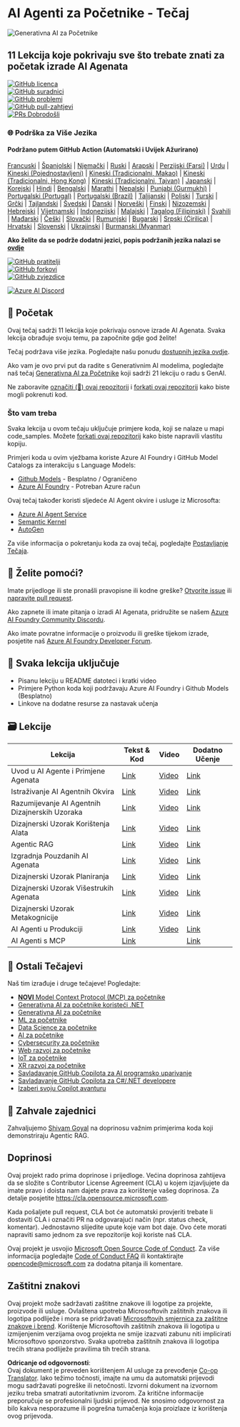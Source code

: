 <!--
CO_OP_TRANSLATOR_METADATA:
{
  "original_hash": "6b07046397366e6f6f4524c9ddeba1e1",
  "translation_date": "2025-07-12T15:01:31+00:00",
  "source_file": "README.md",
  "language_code": "hr"
}
-->
# AI Agenti za Početnike - Tečaj

![Generativna AI za Početnike](../../translated_images/repo-thumbnail.083b24afed61b6dd27a7fc53798bebe9edf688a41031163a1fca9f61c64d63ec.hr.png)

## 11 Lekcija koje pokrivaju sve što trebate znati za početak izrade AI Agenata

[![GitHub licenca](https://img.shields.io/github/license/microsoft/ai-agents-for-beginners.svg)](https://github.com/microsoft/ai-agents-for-beginners/blob/master/LICENSE?WT.mc_id=academic-105485-koreyst)  
[![GitHub suradnici](https://img.shields.io/github/contributors/microsoft/ai-agents-for-beginners.svg)](https://GitHub.com/microsoft/ai-agents-for-beginners/graphs/contributors/?WT.mc_id=academic-105485-koreyst)  
[![GitHub problemi](https://img.shields.io/github/issues/microsoft/ai-agents-for-beginners.svg)](https://GitHub.com/microsoft/ai-agents-for-beginners/issues/?WT.mc_id=academic-105485-koreyst)  
[![GitHub pull-zahtjevi](https://img.shields.io/github/issues-pr/microsoft/ai-agents-for-beginners.svg)](https://GitHub.com/microsoft/ai-agents-for-beginners/pulls/?WT.mc_id=academic-105485-koreyst)  
[![PRs Dobrodošli](https://img.shields.io/badge/PRs-welcome-brightgreen.svg?style=flat-square)](http://makeapullrequest.com?WT.mc_id=academic-105485-koreyst)

### 🌐 Podrška za Više Jezika

#### Podržano putem GitHub Action (Automatski i Uvijek Ažurirano)

[Francuski](../fr/README.md) | [Španjolski](../es/README.md) | [Njemački](../de/README.md) | [Ruski](../ru/README.md) | [Arapski](../ar/README.md) | [Perzijski (Farsi)](../fa/README.md) | [Urdu](../ur/README.md) | [Kineski (Pojednostavljeni)](../zh/README.md) | [Kineski (Tradicionalni, Makao)](../mo/README.md) | [Kineski (Tradicionalni, Hong Kong)](../hk/README.md) | [Kineski (Tradicionalni, Tajvan)](../tw/README.md) | [Japanski](../ja/README.md) | [Korejski](../ko/README.md) | [Hindi](../hi/README.md) | [Bengalski](../bn/README.md) | [Marathi](../mr/README.md) | [Nepalski](../ne/README.md) | [Punjabi (Gurmukhi)](../pa/README.md) | [Portugalski (Portugal)](../pt/README.md) | [Portugalski (Brazil)](../br/README.md) | [Talijanski](../it/README.md) | [Poljski](../pl/README.md) | [Turski](../tr/README.md) | [Grčki](../el/README.md) | [Tajlandski](../th/README.md) | [Švedski](../sv/README.md) | [Danski](../da/README.md) | [Norveški](../no/README.md) | [Finski](../fi/README.md) | [Nizozemski](../nl/README.md) | [Hebrejski](../he/README.md) | [Vijetnamski](../vi/README.md) | [Indonezijski](../id/README.md) | [Malajski](../ms/README.md) | [Tagalog (Filipinski)](../tl/README.md) | [Svahili](../sw/README.md) | [Mađarski](../hu/README.md) | [Češki](../cs/README.md) | [Slovački](../sk/README.md) | [Rumunjski](../ro/README.md) | [Bugarski](../bg/README.md) | [Srpski (Ćirilica)](../sr/README.md) | [Hrvatski](./README.md) | [Slovenski](../sl/README.md) | [Ukrajinski](../uk/README.md) | [Burmanski (Myanmar)](../my/README.md)

**Ako želite da se podrže dodatni jezici, popis podržanih jezika nalazi se [ovdje](https://github.com/Azure/co-op-translator/blob/main/getting_started/supported-languages.md)**

[![GitHub pratitelji](https://img.shields.io/github/watchers/microsoft/ai-agents-for-beginners.svg?style=social&label=Watch)](https://GitHub.com/microsoft/ai-agents-for-beginners/watchers/?WT.mc_id=academic-105485-koreyst)  
[![GitHub forkovi](https://img.shields.io/github/forks/microsoft/ai-agents-for-beginners.svg?style=social&label=Fork)](https://GitHub.com/microsoft/ai-agents-for-beginners/network/?WT.mc_id=academic-105485-koreyst)  
[![GitHub zvjezdice](https://img.shields.io/github/stars/microsoft/ai-agents-for-beginners.svg?style=social&label=Star)](https://GitHub.com/microsoft/ai-agents-for-beginners/stargazers/?WT.mc_id=academic-105485-koreyst)

[![Azure AI Discord](https://dcbadge.limes.pink/api/server/kzRShWzttr)](https://discord.gg/kzRShWzttr)


## 🌱 Početak

Ovaj tečaj sadrži 11 lekcija koje pokrivaju osnove izrade AI Agenata. Svaka lekcija obrađuje svoju temu, pa započnite gdje god želite!

Tečaj podržava više jezika. Pogledajte našu ponudu [dostupnih jezika ovdje](../..).

Ako vam je ovo prvi put da radite s Generativnim AI modelima, pogledajte naš tečaj [Generativna AI za Početnike](https://aka.ms/genai-beginners) koji sadrži 21 lekciju o radu s GenAI.

Ne zaboravite [označiti (🌟) ovaj repozitorij](https://docs.github.com/en/get-started/exploring-projects-on-github/saving-repositories-with-stars?WT.mc_id=academic-105485-koreyst) i [forkati ovaj repozitorij](https://github.com/microsoft/ai-agents-for-beginners/fork) kako biste mogli pokrenuti kod.

### Što vam treba

Svaka lekcija u ovom tečaju uključuje primjere koda, koji se nalaze u mapi code_samples. Možete [forkati ovaj repozitorij](https://github.com/microsoft/ai-agents-for-beginners/fork) kako biste napravili vlastitu kopiju.

Primjeri koda u ovim vježbama koriste Azure AI Foundry i GitHub Model Catalogs za interakciju s Language Models:

- [Github Models](https://aka.ms/ai-agents-beginners/github-models) - Besplatno / Ograničeno  
- [Azure AI Foundry](https://aka.ms/ai-agents-beginners/ai-foundry) - Potreban Azure račun

Ovaj tečaj također koristi sljedeće AI Agent okvire i usluge iz Microsofta:

- [Azure AI Agent Service](https://aka.ms/ai-agents-beginners/ai-agent-service)  
- [Semantic Kernel](https://aka.ms/ai-agents-beginners/semantic-kernel)  
- [AutoGen](https://aka.ms/ai-agents/autogen)

Za više informacija o pokretanju koda za ovaj tečaj, pogledajte [Postavljanje Tečaja](./00-course-setup/README.md).

## 🙏 Želite pomoći?

Imate prijedloge ili ste pronašli pravopisne ili kodne greške? [Otvorite issue](https://github.com/microsoft/ai-agents-for-beginners/issues?WT.mc_id=academic-105485-koreyst) ili [napravite pull request](https://github.com/microsoft/ai-agents-for-beginners/pulls?WT.mc_id=academic-105485-koreyst).

Ako zapnete ili imate pitanja o izradi AI Agenata, pridružite se našem [Azure AI Foundry Community Discordu](https://discord.gg/kzRShWzttr).

Ako imate povratne informacije o proizvodu ili greške tijekom izrade, posjetite naš [Azure AI Foundry Developer Forum](https://aka.ms/azureaifoundry/forum).

## 📂 Svaka lekcija uključuje

- Pisanu lekciju u README datoteci i kratki video  
- Primjere Python koda koji podržavaju Azure AI Foundry i Github Models (Besplatno)  
- Linkove na dodatne resurse za nastavak učenja  

## 🗃️ Lekcije

| **Lekcija**                              | **Tekst & Kod**                                    | **Video**                                                  | **Dodatno Učenje**                                                                     |
|-----------------------------------------|----------------------------------------------------|------------------------------------------------------------|----------------------------------------------------------------------------------------|
| Uvod u AI Agente i Primjene Agenata     | [Link](./01-intro-to-ai-agents/README.md)          | [Video](https://youtu.be/3zgm60bXmQk?si=z8QygFvYQv-9WtO1)  | [Link](https://aka.ms/ai-agents-beginners/collection?WT.mc_id=academic-105485-koreyst) |
| Istraživanje AI Agentnih Okvira         | [Link](./02-explore-agentic-frameworks/README.md)  | [Video](https://youtu.be/ODwF-EZo_O8?si=Vawth4hzVaHv-u0H)  | [Link](https://aka.ms/ai-agents-beginners/collection?WT.mc_id=academic-105485-koreyst) |
| Razumijevanje AI Agentnih Dizajnerskih Uzoraka | [Link](./03-agentic-design-patterns/README.md)     | [Video](https://youtu.be/m9lM8qqoOEA?si=BIzHwzstTPL8o9GF)  | [Link](https://aka.ms/ai-agents-beginners/collection?WT.mc_id=academic-105485-koreyst) |
| Dizajnerski Uzorak Korištenja Alata     | [Link](./04-tool-use/README.md)                    | [Video](https://youtu.be/vieRiPRx-gI?si=2z6O2Xu2cu_Jz46N)  | [Link](https://aka.ms/ai-agents-beginners/collection?WT.mc_id=academic-105485-koreyst) |
| Agentic RAG                            | [Link](./05-agentic-rag/README.md)                 | [Video](https://youtu.be/WcjAARvdL7I?si=gKPWsQpKiIlDH9A3)  | [Link](https://aka.ms/ai-agents-beginners/collection?WT.mc_id=academic-105485-koreyst) |
| Izgradnja Pouzdanih AI Agenata           | [Link](./06-building-trustworthy-agents/README.md) | [Video](https://youtu.be/iZKkMEGBCUQ?si=jZjpiMnGFOE9L8OK ) | [Link](https://aka.ms/ai-agents-beginners/collection?WT.mc_id=academic-105485-koreyst) |
| Dizajnerski Uzorak Planiranja            | [Link](./07-planning-design/README.md)             | [Video](https://youtu.be/kPfJ2BrBCMY?si=6SC_iv_E5-mzucnC)  | [Link](https://aka.ms/ai-agents-beginners/collection?WT.mc_id=academic-105485-koreyst) |
| Dizajnerski Uzorak Višestrukih Agenata  | [Link](./08-multi-agent/README.md)                 | [Video](https://youtu.be/V6HpE9hZEx0?si=rMgDhEu7wXo2uo6g)  | [Link](https://aka.ms/ai-agents-beginners/collection?WT.mc_id=academic-105485-koreyst) |
| Dizajnerski Uzorak Metakognicije        | [Link](./09-metacognition/README.md)               | [Video](https://youtu.be/His9R6gw6Ec?si=8gck6vvdSNCt6OcF)  | [Link](https://aka.ms/ai-agents-beginners/collection?WT.mc_id=academic-105485-koreyst) |
| AI Agenti u Produkciji                   | [Link](./10-ai-agents-production/README.md)        | [Video](https://youtu.be/l4TP6IyJxmQ?si=31dnhexRo6yLRJDl)  | [Link](https://aka.ms/ai-agents-beginners/collection?WT.mc_id=academic-105485-koreyst) |
| AI Agenti s MCP                         | [Link](./11-mcp/README.md)                         |                                                            | [Link](https://aka.ms/mcp-for-beginners)                                               |

## 🎒 Ostali Tečajevi

Naš tim izrađuje i druge tečajeve! Pogledajte:
- [**NOVI** Model Context Protocol (MCP) za početnike](https://github.com/microsoft/mcp-for-beginners?WT.mc_id=academic-105485-koreyst)
- [Generativna AI za početnike koristeći .NET](https://github.com/microsoft/Generative-AI-for-beginners-dotnet?WT.mc_id=academic-105485-koreyst)
- [Generativna AI za početnike](https://github.com/microsoft/generative-ai-for-beginners?WT.mc_id=academic-105485-koreyst)
- [ML za početnike](https://aka.ms/ml-beginners?WT.mc_id=academic-105485-koreyst)
- [Data Science za početnike](https://aka.ms/datascience-beginners?WT.mc_id=academic-105485-koreyst)
- [AI za početnike](https://aka.ms/ai-beginners?WT.mc_id=academic-105485-koreyst)
- [Cybersecurity za početnike](https://github.com/microsoft/Security-101??WT.mc_id=academic-96948-sayoung)
- [Web razvoj za početnike](https://aka.ms/webdev-beginners?WT.mc_id=academic-105485-koreyst)
- [IoT za početnike](https://aka.ms/iot-beginners?WT.mc_id=academic-105485-koreyst)
- [XR razvoj za početnike](https://github.com/microsoft/xr-development-for-beginners?WT.mc_id=academic-105485-koreyst)
- [Savladavanje GitHub Copilota za AI programsko uparivanje](https://aka.ms/GitHubCopilotAI?WT.mc_id=academic-105485-koreyst)
- [Savladavanje GitHub Copilota za C#/.NET developere](https://github.com/microsoft/mastering-github-copilot-for-dotnet-csharp-developers?WT.mc_id=academic-105485-koreyst)
- [Izaberi svoju Copilot avanturu](https://github.com/microsoft/CopilotAdventures?WT.mc_id=academic-105485-koreyst)

## 🌟 Zahvale zajednici

Zahvaljujemo [Shivam Goyal](https://www.linkedin.com/in/shivam2003/) na doprinosu važnim primjerima koda koji demonstriraju Agentic RAG.

## Doprinosi

Ovaj projekt rado prima doprinose i prijedloge. Većina doprinosa zahtijeva da se složite s
Contributor License Agreement (CLA) u kojem izjavljujete da imate pravo i doista nam dajete
prava za korištenje vašeg doprinosa. Za detalje posjetite
<https://cla.opensource.microsoft.com>.

Kada pošaljete pull request, CLA bot će automatski provjeriti trebate li dostaviti
CLA i označiti PR na odgovarajući način (npr. status check, komentar). Jednostavno slijedite upute
koje vam bot daje. Ovo ćete morati napraviti samo jednom za sve repozitorije koji koriste naš CLA.

Ovaj projekt je usvojio [Microsoft Open Source Code of Conduct](https://opensource.microsoft.com/codeofconduct/).
Za više informacija pogledajte [Code of Conduct FAQ](https://opensource.microsoft.com/codeofconduct/faq/) ili
kontaktirajte [opencode@microsoft.com](mailto:opencode@microsoft.com) za dodatna pitanja ili komentare.

## Zaštitni znakovi

Ovaj projekt može sadržavati zaštitne znakove ili logotipe za projekte, proizvode ili usluge. Ovlaštena upotreba Microsoftovih
zaštitnih znakova ili logotipa podliježe i mora se pridržavati
[Microsoftovih smjernica za zaštitne znakove i brend](https://www.microsoft.com/legal/intellectualproperty/trademarks/usage/general).
Korištenje Microsoftovih zaštitnih znakova ili logotipa u izmijenjenim verzijama ovog projekta ne smije izazvati zabunu niti implicirati Microsoftovo sponzorstvo.
Svaka upotreba zaštitnih znakova ili logotipa trećih strana podliježe pravilima tih trećih strana.

**Odricanje od odgovornosti**:  
Ovaj dokument je preveden korištenjem AI usluge za prevođenje [Co-op Translator](https://github.com/Azure/co-op-translator). Iako težimo točnosti, imajte na umu da automatski prijevodi mogu sadržavati pogreške ili netočnosti. Izvorni dokument na izvornom jeziku treba smatrati autoritativnim izvorom. Za kritične informacije preporučuje se profesionalni ljudski prijevod. Ne snosimo odgovornost za bilo kakva nesporazume ili pogrešna tumačenja koja proizlaze iz korištenja ovog prijevoda.